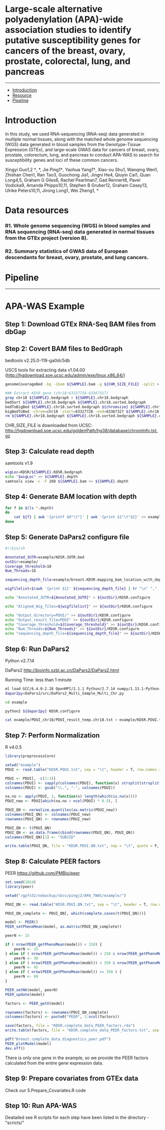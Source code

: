 # Large-scale alternative polyadenylation (APA)-wide association studies to identify putative susceptibility genes for cancers of the breast, ovary, prostate, colorectal, lung, and pancreas
---
* [Introduction](#Introduction)
* [Resource](#Resource)
* [Pipeline](#Pipeline)

<a name="Introduction"/>

# Introduction

In this study, we used RNA-sequencing (RNA-seq) data generated in multiple normal tissues, along with the matched whole genome sequencing (WGS) data generated in blood samples from the Genotype-Tissue Expression (GTEx), and large-scale GWAS data for cancers of breast, ovary, prostate, colorectum, lung, and pancreas to conduct APA-WAS to search for susceptibility genes and loci of these common cancers. 

Xingyi Guo1,2 †, *, Jie Ping1†, Yaohua Yang1†, Xiao-ou Shu1, Wanqing Wen1, Zhishan Chen1, Ran Tao3, Guochong Jia1, Jingni He4, Qiuyin Cai1, Quan Long4,5, Graham G Giles6,  Rachel Pearlman7,  Gad Rennert8, Pavel Vodicka9, Amanda Phipps10,11, Stephen B Gruber12, Graham Casey13, Ulrike Peters10,11, Jirong Long1, Wei Zheng1, *


# Data resources

### R1. Whole genome sequencing (WGS) in blood samples and RNA sequencing (RNA-seq) data generated in normal tissues from the GTEx project (version 8).  

### R2. Summary statistics of GWAS data of European descendants for breast, ovary, prostate, and lung cancers.



<a name="Pipeline"/>

# Pipeline 
---




# APA-WAS Example

## Step 1: Download GTEx RNA-Seq BAM files from dbGap

## Step 2: Covert BAM files to BedGraph

bedtools v2.25.0-119-ga0dc5db

USCS tools for extracting data v1.04.00 (http://hgdownload.soe.ucsc.edu/admin/exe/linux.x86_64/)

```bash
genomeCoverageBed -bg -ibam ${SAMPLE}.bam -g ${CHR_SIZE_FILE} -split > ${SAMPLE}.bedgraph

### Extract KDSR gene (chr18:63327726-63367327)
grep chr18 ${SAMPLE}.bedgraph > ${SAMPLE}.chr18.bedgraph
bedSort ${SAMPLE}.chr18.bedgraph ${SAMPLE}.chr18.sorted.bedgraph
bedToBigBed ${SAMPLE}.chr18.sorted.bedgraph ${chromsize} ${SAMPLE}.chr18.bb
bigBedToBed -chrom=chr18 -start=63327726 -end=63367327 ${SAMPLE}.chr18.bb example/KDSR/${SAMPLE}.KDSR.bedgraph
rm ${SAMPLE}.chr18.bedgraph ${SAMPLE}.chr18.sorted.bedgraph ${SAMPLE}.chr18.bb
```

CHR_SIZE_FILE is downloaded from UCSC: http://hgdownload.soe.ucsc.edu/goldenPath/hg38/database/chromInfo.txt.gz

## Step 3: Calculate read depth

samtools v1.9

```bash
wigLoc=KDSR/${SAMPLE}.KDSR.bedgraph
echo "$wigLoc" >> ${SAMPLE}.depth
samtools view -c -F 260 ${SAMPLE}.bam >> ${SAMPLE}.depth
```

## Step 4: Generate BAM location with depth

```bash
for f in $(ls *.depth)
do
    cat ${f} | awk '{printf $0"\t"}' | awk '{print $1"\t"$2}' >> example/breast.KDSR.mapping_bam_location_with_depth.txt
done
```

## Step 5: Generate DaPars2 configure file

```bash
#!/bin/sh

Annotated_3UTR=example/KDSR.3UTR.bed
outDir=example/
Coverage_threshold=10
Num_Threads=16

sequencing_depth_file=example/breast.KDSR.mapping_bam_location_with_depth.txt

wigfilelist=$(awk '{print $1}' ${sequencing_depth_file} | tr "\n" "," | sed 's/.$//' )

echo "Annotated_3UTR=${Annotated_3UTR}" > ${outDir}/KDSR.configure

echo "Aligned_Wig_files=${wigfilelist}" >> ${outDir}/KDSR.configure

echo "Output_directory=PDUI/" >> ${outDir}/KDSR.configure
echo "Output_result_file=PDUI" >> ${outDir}/KDSR.configure
echo "Coverage_threshold=${Coverage_threshold}" >> ${outDir}/KDSR.configure
echo "Num_Threads=${Num_Threads}" >> ${outDir}/KDSR.configure
echo "sequencing_depth_file=${sequencing_depth_file}" >> ${outDir}/KDSR.configure

```

## Step 6: Run DaPars2

Python v2.7.14

DaPars2 http://bioinfo.szbl.ac.cn/DaPars2/DaPars2.html

Running Time: less than 1 minute

```bash
ml load GCC/6.4.0-2.28 OpenMPI/2.1.1 Python/2.7.14 numpy/1.13.1-Python-2.7.14 scipy/0.19.1-Python-2.7.14 R/3.4.3
dapar2py=DaPars2/src/DaPars2_Multi_Sample_Multi_Chr.py

cd example

python2 ${dapar2py} KDSR.configure

cat example/PDUI_chr18/PDUI_result_temp.chr18.txt > example/KDSR.PDUI.txt


```

## Step 7: Perform Normalization

R v4.0.5

```r
library(preprocessCore)

setwd("example")
PDUI <- read.table("KDSR.PDUI.txt", sep = "\t", header = T, row.names = 1, as.is = T)

PDUI <- PDUI[, -c(1:3)]
colnames(PDUI) <- sapply(colnames(PDUI), function(x) strsplit(strsplit(x, "KDSR\\.")[[1]][2], ".KDSR")[[1]][1])
colnames(PDUI) <- gsub("\\.", "-", colnames(PDUI))

na.no <- apply(PDUI, 1, function(x) length(which(is.na(x))))
PDUI_new <- PDUI[which(na.no < ncol(PDUI) * 0.5), ]

PDUI_QN <- normalize.quantiles(as.matrix(PDUI_new))
colnames(PDUI_QN) <- colnames(PDUI_new)
rownames(PDUI_QN) <- rownames(PDUI_new)	

PDUI_QN <- t(PDUI_QN)
PDUI_QN <- as.data.frame(cbind(rownames(PDUI_QN), PDUI_QN))
colnames(PDUI_QN)[1] <- "SUBJID"

write.table(PDUI_QN, file = "KDSR.PDUI.QN.txt", sep = "\t", quote = F, row.names = F, col.names = T, eol = "\n")

```

## Step 8: Calculate PEER factors

PEER https://github.com/PMBio/peer

```r
set.seed(1024)
library(peer)

setwd("/gpfs52/nobackup/sbcs/pingj2/APA_TWAS/example/")

PDUI_QN <- read.table("KDSR.PDUI.QN.txt", sep = "\t", header = T, row.names = 1, as.is = T)

PDUI_QN_complete <- PDUI_QN[, which(complete.cases(t(PDUI_QN)))]

model <- PEER()
PEER_setPhenoMean(model, as.matrix(PDUI_QN_complete))

peerN <- 15

if ( nrow(PEER_getPhenoMean(model)) < 150) {
    peerN <- 15
} else if ( nrow(PEER_getPhenoMean(model)) < 250 & nrow(PEER_getPhenoMean(model)) >= 150 ) {
    peerN <- 30
} else if ( nrow(PEER_getPhenoMean(model)) < 350 & nrow(PEER_getPhenoMean(model)) >= 250 ) {
    peerN <- 45
} else if ( nrow(PEER_getPhenoMean(model)) >= 350 ) {
    peerN <- 60
}

PEER_setNk(model, peerN)
PEER_update(model)

factors <- PEER_getX(model)

rownames(factors) <- rownames(PDUI_QN_complete)
colnames(factors) <- paste0("PEER", 1:ncol(factors))

save(factors, file = "KDSR.complete_data_PEER_factors.rda")
write.table(factors, file = "KDSR.complete_data_PEER_factors.txt", sep = "\t", row.names = T, quote = F)

pdf("Breast.complete_data_diagnostics_peer.pdf")
PEER_plotModel(model)
dev.off()
```

There is only one gene in the example, so we provide the PEER factors calculated from the entire gene expression data.

## Step 9: Prepare covariates from GTEx data

Check our 5.Prepare_Covariates.R code

## Step 10: Run APA-WAS

Deatailed see R scripts for each step have been listed in the directory - "scricts/"

